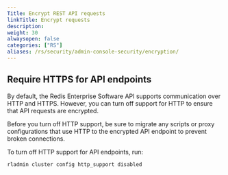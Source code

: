 ```yaml
---
Title: Encrypt REST API requests
linkTitle: Encrypt requests
description:
weight: 30
alwaysopen: false
categories: ["RS"]
aliases: /rs/security/admin-console-security/encryption/
---
```


## Require HTTPS for API endpoints

By default, the Redis Enterprise Software API supports communication over HTTP and HTTPS. However, you can turn off support for HTTP to ensure that API requests are encrypted.

Before you turn off HTTP support, be sure to migrate any scripts or proxy configurations that use HTTP to the encrypted API endpoint to prevent broken connections.

To turn off HTTP support for API endpoints, run:

```sh
rladmin cluster config http_support disabled
```
